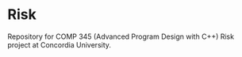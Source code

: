 # Risk
Repository for COMP 345 (Advanced Program Design with C++) Risk project at Concordia University. 
